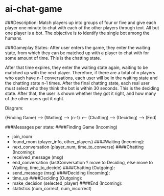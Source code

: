 # ai-chat-game

###Description:
Match players up into groups of four or five and give each player
one minute to chat with each of the other players through text. 
All but one player is a bot. The objective is to identify the single bot
among the humans. 

###Gameplay States:
After user enters the game, they enter the waiting state, from which they 
can be matched up with a player to chat with for some amount of time. This is
the chatting state.

After that time expires, they enter the waiting state again, waiting to be matched
up with the next player. Therefore, if there are a total of n players who each have
n-1 conversations, each user will be in the waiting state and the chatting state n-1
times. After the final chatting state, each real user must select who they think
the bot is within 30 seconds. This is the deciding state. 
After that, the user is shown whether they got it right, 
and how many of the other users got it right. 

Diagram:

(Finding Game) --> (Waiting) --> (n-1) <-- (Chatting) --> (Deciding) --> (End)
             

###Messages per state:
####Finding Game (Incoming)
* join_room
* found_room (player_info, other_players)
####Waiting (Incoming):
* next_conversation (player_num, time_to_converse)
####Chatting (Incoming):
* received_message (msg)
* end_conversation (lastConversation ? move to Deciding, else move to Waiting, time_to_decide)
####Chatting (Outgoing):
* send_message (msg)
####Deciding (Incoming):
* time_up
####Deciding (Outgoing):
* make_decision (selected_player)
####End (Incoming):
* statistics (num_correct, num_incorrect)